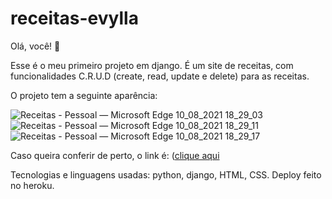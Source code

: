 # receitas-evylla
Olá, você! 👋

Esse é o meu primeiro projeto em django. É um site de receitas, com funcionalidades C.R.U.D (create, read, update e delete) para as receitas.

O projeto tem a seguinte aparência:

![Receitas - Pessoal — Microsoft​ Edge 10_08_2021 18_29_03](https://user-images.githubusercontent.com/72632486/128937635-c54386af-04f8-4266-bc2c-dbc8b2400407.png)
![Receitas - Pessoal — Microsoft​ Edge 10_08_2021 18_29_11](https://user-images.githubusercontent.com/72632486/128937637-61353b67-82fc-4eb6-bba9-0b34fd42a435.png)
![Receitas - Pessoal — Microsoft​ Edge 10_08_2021 18_29_17](https://user-images.githubusercontent.com/72632486/128937638-6096f20a-3e77-4429-a3a5-7cb8843ef7fc.png)

Caso queira conferir de perto, o link é: ([clique aqui](https://receitas-evylla.herokuapp.com/](https://evylla.pythonanywhere.com))

Tecnologias e linguagens usadas: python, django, HTML, CSS. Deploy feito no heroku.

